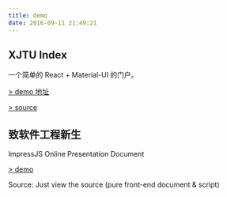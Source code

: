 ```yaml
---
title: demo
date: 2016-09-11 21:49:21
---
```


## XJTU Index
一个简单的 React + Material-UI 的门户。

[> demo 地址](/demo/xjtu-index)

[> source](https://github.com/zccz14/xjtu-index)

## 致软件工程新生
ImpressJS Online Presentation Document

[> demo](/demo/to-freshmen)

Source: Just view the source (pure front-end document & script)